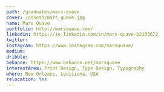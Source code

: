 ```yaml
---
path: /graduates/mars-quave
cover: /assets/mars_quave.jpg
name: Mars Quave
portfolio: http://marsquave.com/
linkedin: https://ie.linkedin.com/in/mars-quave-b2103672
twitter:
instagram: https://www.instagram.com/marsquave/
medium:
dribble:
behance: https://www.behance.net/marsquave
interestArea: Print Design, Type Design, Typography
where: New Orleans, Louisiana, USA
relocation: Yes
---
```

